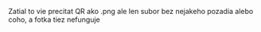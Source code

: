 Zatial to vie precitat QR ako .png ale len subor bez nejakeho pozadia alebo coho, a fotka tiez nefunguje
